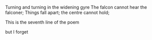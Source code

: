 Turning and turning in the widening gyre
The falcon cannot hear the falconer;
Things fall apart; the centre cannot hold;

This is the seventh line of the poem 

but I forget 